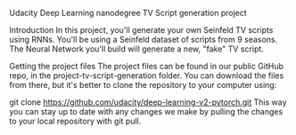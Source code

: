 Udacity Deep Learning nanodegree TV Script generation project

Introduction In this project, you'll generate your own Seinfeld TV scripts using RNNs. You'll be using a Seinfeld dataset of scripts from 9 seasons. The Neural Network you'll build will generate a new, "fake" TV script.

Getting the project files The project files can be found in our public GitHub repo, in the project-tv-script-generation folder. You can download the files from there, but it's better to clone the repository to your computer using:

git clone https://github.com/udacity/deep-learning-v2-pytorch.git This way you can stay up to date with any changes we make by pulling the changes to your local repository with git pull.
